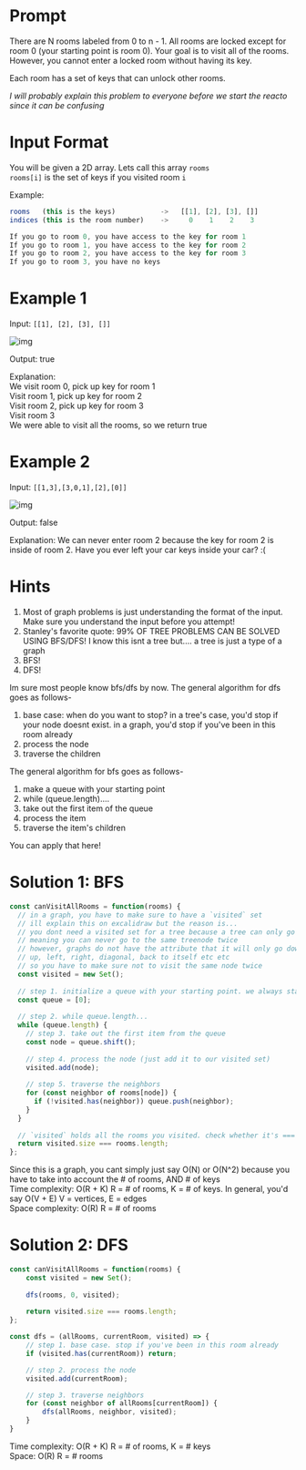 # Prompt
There are N rooms labeled from 0 to n - 1. All rooms are locked except for room 0 (your starting point is room 0). Your goal is to visit all of the rooms. However, you cannot enter a locked room without having its key.  
  
Each room has a set of keys that can unlock other rooms. 

*I will probably explain this problem to everyone before we start the reacto since it can be confusing*

# Input Format
You will be given a 2D array. Lets call this array `rooms`  
`rooms[i]` is the set of keys if you visited room `i`  

Example: 
```js
rooms   (this is the keys)           ->   [[1], [2], [3], []]
indices (this is the room number)    ->     0    1    2    3

If you go to room 0, you have access to the key for room 1
If you go to room 1, you have access to the key for room 2
If you go to room 2, you have access to the key for room 3
If you go to room 3, you have no keys
```

# Example 1
Input: `[[1], [2], [3], []]`    
  
![img](https://i.imgur.com/WPYMIbV.png)  
  
Output: true   
  
Explanation:  
We visit room 0, pick up key for room 1  
Visit room 1, pick up key for room 2  
Visit room 2, pick up key for room 3  
Visit room 3  
We were able to visit all the rooms, so we return true

# Example 2
Input: `[[1,3],[3,0,1],[2],[0]]`  
  
![img](https://i.imgur.com/Ym6iD9O.png)  

Output: false  

Explanation: We can never enter room 2 because the key for room 2 is inside of room 2. Have you ever left your car keys inside your car? :(  

# Hints
1. Most of graph problems is just understanding the format of the input. Make sure you understand the input before you attempt!
2. Stanley's favorite quote: 99% OF TREE PROBLEMS CAN BE SOLVED USING BFS/DFS! I know this isnt a tree but.... a tree is just a type of a graph
3. BFS!
4. DFS!
   
Im sure most people know bfs/dfs by now. The general algorithm for dfs goes as follows-
1. base case: when do you want to stop? in a tree's case, you'd stop if your node doesnt exist. in a graph, you'd stop if you've been in this room already
2. process the node
3. traverse the children

The general algorithm for bfs goes as follows-
1. make a queue with your starting point
2. while (queue.length)....
3. take out the first item of the queue
4. process the item
5. traverse the item's children
    
You can apply that here!  

# Solution 1: BFS
```js
const canVisitAllRooms = function(rooms) {
  // in a graph, you have to make sure to have a `visited` set
  // ill explain this on excalidraw but the reason is...
  // you dont need a visited set for a tree because a tree can only go downwards
  // meaning you can never go to the same treenode twice
  // however, graphs do not have the attribute that it will only go downwards. it can go
  // up, left, right, diagonal, back to itself etc etc
  // so you have to make sure not to visit the same node twice
  const visited = new Set();
  
  // step 1. initialize a queue with your starting point. we always start at the 0th room
  const queue = [0];
  
  // step 2. while queue.length...
  while (queue.length) {
    // step 3. take out the first item from the queue
    const node = queue.shift();
    
    // step 4. process the node (just add it to our visited set)
    visited.add(node);
    
    // step 5. traverse the neighbors
    for (const neighbor of rooms[node]) {
      if (!visited.has(neighbor)) queue.push(neighbor);
    }
  }
  
  // `visited` holds all the rooms you visited. check whether it's === to the # of rooms
  return visited.size === rooms.length;
};
```
Since this is a graph, you cant simply just say O(N) or O(N^2) because you have to take into account the # of rooms, AND # of keys  
Time complexity: O(R + K) R = # of rooms, K = # of keys. In general, you'd say O(V + E) V = vertices, E = edges  
Space complexity: O(R) R = # of rooms   

# Solution 2: DFS
```js
const canVisitAllRooms = function(rooms) {
    const visited = new Set();
    
    dfs(rooms, 0, visited);
    
    return visited.size === rooms.length;
};

const dfs = (allRooms, currentRoom, visited) => {
    // step 1. base case. stop if you've been in this room already
    if (visited.has(currentRoom)) return;

    // step 2. process the node
    visited.add(currentRoom);

    // step 3. traverse neighbors
    for (const neighbor of allRooms[currentRoom]) {
        dfs(allRooms, neighbor, visited);
    }
}
```
Time complexity: O(R + K) R = # of rooms, K = # keys   
Space: O(R) R = # rooms  
